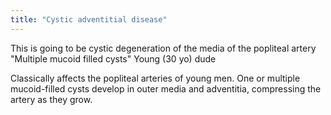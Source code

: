 ```yaml
---
title: "Cystic adventitial disease"
---
```

This is going to be cystic degeneration of the media of the popliteal artery 
&quot;Multiple mucoid filled cysts&quot;
Young (30 yo) dude

Classically affects the popliteal arteries of young men.
One or multiple mucoid-filled cysts develop in outer media and adventitia, compressing the artery as they grow.

